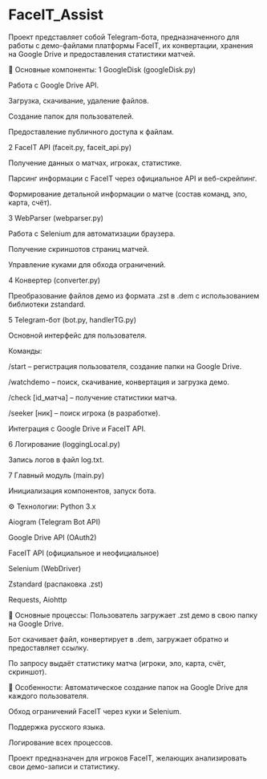 # FaceIT_Assist
Проект представляет собой Telegram-бота, предназначенного для работы с демо-файлами платформы FaceIT, их конвертации, хранения на Google Drive и предоставления статистики матчей.

📁 Основные компоненты:
1 GoogleDisk (googleDisk.py)

  Работа с Google Drive API.

  Загрузка, скачивание, удаление файлов.

  Создание папок для пользователей.

  Предоставление публичного доступа к файлам.

2 FaceIT API (faceit.py, faceit_api.py)

  Получение данных о матчах, игроках, статистике.

  Парсинг информации с FaceIT через официальное API и веб-скрейпинг.

  Формирование детальной информации о матче (состав команд, эло, карта, счёт).

3 WebParser (webparser.py)

  Работа с Selenium для автоматизации браузера.

  Получение скриншотов страниц матчей.

  Управление куками для обхода ограничений.

4 Конвертер (converter.py)

  Преобразование файлов демо из формата .zst в .dem с использованием библиотеки zstandard.

5 Telegram-бот (bot.py, handlerTG.py)

  Основной интерфейс для пользователя.

  Команды:

  /start – регистрация пользователя, создание папки на Google Drive.

  /watchdemo – поиск, скачивание, конвертация и загрузка демо.

  /check [id_матча] – получение статистики матча.

  /seeker [ник] – поиск игрока (в разработке).

  Интеграция с Google Drive и FaceIT API.

6 Логирование (loggingLocal.py)

  Запись логов в файл log.txt.

7 Главный модуль (main.py)

  Инициализация компонентов, запуск бота.

⚙️ Технологии:
Python 3.x

  Aiogram (Telegram Bot API)
  
  Google Drive API (OAuth2)
  
  FaceIT API (официальное и неофициальное)
  
  Selenium (WebDriver)
  
  Zstandard (распаковка .zst)
  
  Requests, Aiohttp

🔄 Основные процессы:
  Пользователь загружает .zst демо в свою папку на Google Drive.
  
  Бот скачивает файл, конвертирует в .dem, загружает обратно и предоставляет ссылку.
  
  По запросу выдаёт статистику матча (игроки, эло, карта, счёт, скриншот).

🎯 Особенности:
  Автоматическое создание папок на Google Drive для каждого пользователя.
  
  Обход ограничений FaceIT через куки и Selenium.
  
  Поддержка русского языка.
  
  Логирование всех процессов.
  
  Проект предназначен для игроков FaceIT, желающих анализировать свои демо-записи и статистику.
